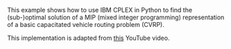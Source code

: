 This example shows how to use IBM CPLEX in Python to find the (sub-)optimal solution of a MIP (mixed integer programming) representation of a basic capacitated vehicle routing problem (CVRP). <br>

This implementation is adapted from [this](https://www.youtube.com/watch?v=-hGL39jdtQE) YouTube video.
